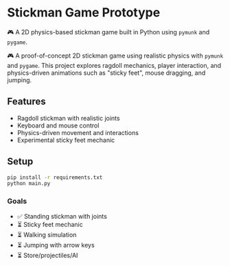 # Stickman Game Prototype

🎮 A 2D physics-based stickman game built in Python using `pymunk` and `pygame`.

🎮 A proof-of-concept 2D stickman game using realistic physics with `pymunk` and `pygame`.
This project explores ragdoll mechanics, player interaction, and physics-driven animations such as "sticky feet", mouse dragging, and jumping.

## Features
- Ragdoll stickman with realistic joints
- Keyboard and mouse control
- Physics-driven movement and interactions
- Experimental sticky feet mechanic

## Setup

```bash
pip install -r requirements.txt
python main.py
```

### Goals
- ✅ Standing stickman with joints
- ⏳ Sticky feet mechanic
- ⏳ Walking simulation
- ⏳ Jumping with arrow keys
- ⏳ Store/projectiles/AI
